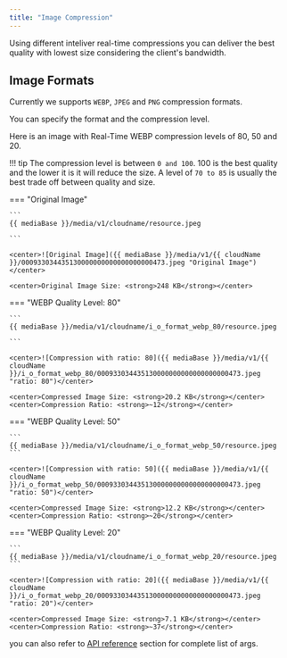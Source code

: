 ```yaml
---
title: "Image Compression"
---
```


Using different inteliver real-time compressions you can deliver the best quality with lowest size considering the client's bandwidth.


## Image Formats

Currently we supports `WEBP`, `JPEG` and `PNG` compression formats. 

You can specify the format and the compression level. 

Here is an image with Real-Time WEBP compression levels of 80, 50 and 20.

!!! tip
    The compression level is between `0 and 100`. 100 is the best quality and the lower it is it will reduce the size.
    A level of `70 to 85` is usually the best trade off between quality and size.

=== "Original Image"

    ```
    {{ mediaBase }}/media/v1/cloudname/resource.jpeg

    ```

    <center>![Original Image]({{ mediaBase }}/media/v1/{{ cloudName }}/000933034435130000000000000000000473.jpeg "Original Image")</center>

    <center>Original Image Size: <strong>248 KB</strong></center>

=== "WEBP Quality Level: 80"

    ```
    {{ mediaBase }}/media/v1/cloudname/i_o_format_webp_80/resource.jpeg

    ```

    <center>![Compression with ratio: 80]({{ mediaBase }}/media/v1/{{ cloudName }}/i_o_format_webp_80/000933034435130000000000000000000473.jpeg "ratio: 80")</center>

    <center>Compressed Image Size: <strong>20.2 KB</strong></center>
    <center>Compression Ratio: <strong>~12</strong></center>

=== "WEBP Quality Level: 50"

    ```
    {{ mediaBase }}/media/v1/cloudname/i_o_format_webp_50/resource.jpeg
    ```

    <center>![Compression with ratio: 50]({{ mediaBase }}/media/v1/{{ cloudName }}/i_o_format_webp_50/000933034435130000000000000000000473.jpeg "ratio: 50")</center>

    <center>Compressed Image Size: <strong>12.2 KB</strong></center>
    <center>Compression Ratio: <strong>~20</strong></center>

=== "WEBP Quality Level: 20"

    ```
    {{ mediaBase }}/media/v1/cloudname/i_o_format_webp_20/resource.jpeg
    ```

    <center>![Compression with ratio: 20]({{ mediaBase }}/media/v1/{{ cloudName }}/i_o_format_webp_20/000933034435130000000000000000000473.jpeg "ratio: 20")</center>

    <center>Compressed Image Size: <strong>7.1 KB</strong></center>
    <center>Compression Ratio: <strong>~37</strong></center>

you can also refer to [API reference](../api-reference/compression.md) section for complete list of args.